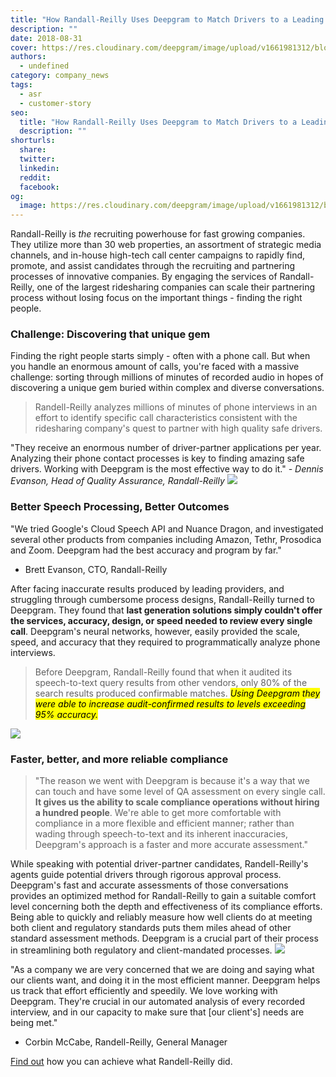 ```yaml
---
title: "How Randall-Reilly Uses Deepgram to Match Drivers to a Leading Ridesharing Company"
description: ""
date: 2018-08-31
cover: https://res.cloudinary.com/deepgram/image/upload/v1661981312/blog/customer-story-rideshare-smartrhino-deepgram/how-randall-reilly-uses-dg%402x.jpg
authors:
  - undefined
category: company_news
tags:
  - asr
  - customer-story
seo:
  title: "How Randall-Reilly Uses Deepgram to Match Drivers to a Leading Ridesharing Company"
  description: ""
shorturls:
  share: 
  twitter: 
  linkedin: 
  reddit: 
  facebook: 
og:
  image: https://res.cloudinary.com/deepgram/image/upload/v1661981312/blog/customer-story-rideshare-smartrhino-deepgram/how-randall-reilly-uses-dg%402x.jpg
---
```


Randall-Reilly is _the_ recruiting powerhouse for fast growing companies. They utilize more than 30 web properties, an assortment of strategic media channels, and in-house high-tech call center campaigns to rapidly find, promote, and assist candidates through the recruiting and partnering processes of innovative companies. By engaging the services of Randall-Reilly, one of the largest ridesharing companies can scale their partnering process without losing focus on the important things - finding the right people.

### Challenge: Discovering that unique gem

Finding the right people starts simply - often with a phone call. But when you handle an enormous amount of calls, you're faced with a massive challenge: sorting through millions of minutes of recorded audio in hopes of discovering a unique gem buried within complex and diverse conversations.

> Randell-Reilly analyzes millions of minutes of phone interviews in an effort to identify specific call characteristics consistent with the ridesharing company's quest to partner with high quality safe drivers.

"They receive an enormous number of driver-partner applications per year. Analyzing their phone contact processes is key to finding amazing safe drivers. Working with Deepgram is the most effective way to do it." _- Dennis Evanson, Head of Quality Assurance, Randall-Reilly_ ![](/content/images/2018/02/stefan-stefancik-257625-unsplash.jpg)

### Better Speech Processing, Better Outcomes

"We tried Google's Cloud Speech API and Nuance Dragon, and investigated several other products from companies including Amazon, Tethr, Prosodica and Zoom. Deepgram had the best accuracy and program by far."

- Brett Evanson, CTO, Randall-Reilly



After facing inaccurate results produced by leading providers, and struggling through cumbersome process designs, Randall-Reilly turned to Deepgram. They found that **last generation solutions simply couldn't offer the services, accuracy, design, or speed needed to review every single call**. Deepgram's neural networks, however, easily provided the scale, speed, and accuracy that they required to programmatically analyze phone interviews.

> Before Deepgram, Randall-Reilly found that when it audited its speech-to-text query results from other vendors, only 80% of the search results produced confirmable matches. <mark>_Using Deepgram they were able to increase audit-confirmed results to levels exceeding 95% accuracy._</mark>

![](/content/images/2018/02/rawpixel-com-284730-unsplash-1.jpg)

### Faster, better, and more reliable compliance

> "The reason we went with Deepgram is because it's a way that we can touch and have some level of QA assessment on every single call. **It gives us the ability to scale compliance operations without hiring a hundred people**. We're able to get more comfortable with compliance in a more flexible and efficient manner; rather than wading through speech-to-text and its inherent inaccuracies, Deepgram's approach is a faster and more accurate assessment."

While speaking with potential driver-partner candidates, Randell-Reilly's agents guide potential drivers through rigorous approval process. Deepgram's fast and accurate assessments of those conversations provides an optimized method for Randall-Reilly to gain a suitable comfort level concerning both the depth and effectiveness of its compliance efforts. Being able to quickly and reliably measure how well clients do at meeting both client and regulatory standards puts them miles ahead of other standard assessment methods. Deepgram is a crucial part of their process in streamlining both regulatory and client-mandated processes. ![](/content/images/2018/02/why-kei-51455-unsplash.jpg)

"As a company we are very concerned that we are doing and saying what our clients want, and doing it in the most efficient manner. Deepgram helps us track that effort efficiently and speedily. We love working with Deepgram. They're crucial in our automated analysis of every recorded interview, and in our capacity to make sure that [our client's] needs are being met."

- Corbin McCabe, Randell-Reilly, General Manager



[Find out](https://deepgram.com/) how you can achieve what Randell-Reilly did.
